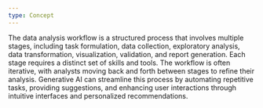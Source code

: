```yaml
---
type: Concept
---
```


The data analysis workflow is a structured process that involves multiple stages, including task formulation, data collection, exploratory analysis, data transformation, visualization, validation, and report generation. Each stage requires a distinct set of skills and tools. The workflow is often iterative, with analysts moving back and forth between stages to refine their analysis. Generative AI can streamline this process by automating repetitive tasks, providing suggestions, and enhancing user interactions through intuitive interfaces and personalized recommendations.